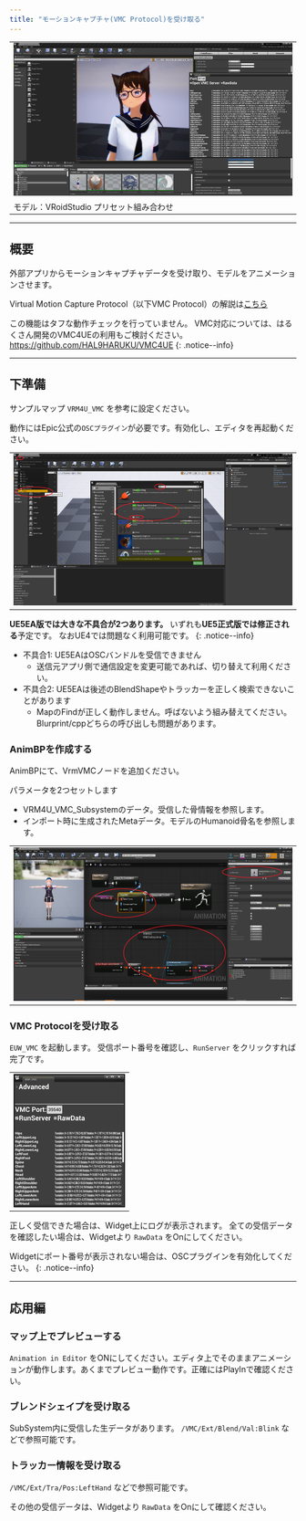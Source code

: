 ```yaml
---
title: "モーションキャプチャ(VMC Protocol)を受け取る"
---
```


||
|-|
|[![](./assets/images/small/08a_top.png)](../assets/images/08a_top.png)|
|モデル：VRoidStudio プリセット組み合わせ|

----

## 概要

外部アプリからモーションキャプチャデータを受け取り、モデルをアニメーションさせます。

Virtual Motion Capture Protocol（以下VMC Protocol）の解説は[こちら](https://protocol.vmc.info/)


この機能はタフな動作チェックを行っていません。
VMC対応については、はるくさん開発のVMC4UEの利用もご検討ください。
https://github.com/HAL9HARUKU/VMC4UE
{: .notice--info}

----

## 下準備

サンプルマップ `VRM4U_VMC` を参考に設定ください。

動作にはEpic公式の`OSCプラグイン`が必要です。有効化し、エディタを再起動ください。

||
|-|
|[![](./assets/images/small/08a_plugin.png)](../assets/images/small/08a_plugin.png)|


**UE5EA版では大きな不具合が2つあります。**
いずれも**UE5正式版では修正される**予定です。
なおUE4では問題なく利用可能です。
{: .notice--info}

 - 不具合1: UE5EAはOSCバンドルを受信できません
   - 送信元アプリ側で通信設定を変更可能であれば、切り替えて利用ください。
 - 不具合2: UE5EAは後述のBlendShapeやトラッカーを正しく検索できないことがあります
   - MapのFindが正しく動作しません。呼ばないよう組み替えてください。Blurprint/cppどちらの呼び出しも問題があります。

### AnimBPを作成する

AnimBPにて、VrmVMCノードを追加ください。

パラメータを2つセットします
 - VRM4U_VMC_Subsystemのデータ。受信した骨情報を参照します。
 - インポート時に生成されたMetaデータ。モデルのHumanoid骨名を参照します。

||
|-|
|[![](./assets/images/small/08a_node.png)](../assets/images/small/08a_node.png)|


### VMC Protocolを受け取る

`EUW_VMC` を起動します。
受信ポート番号を確認し、`RunServer` をクリックすれば完了です。

||
|-|
|[![](./assets/images/small/08a_panel.png)](../assets/images/small/08a_panel.png)|

正しく受信できた場合は、Widget上にログが表示されます。
全ての受信データを確認したい場合は、Widgetより `RawData` をOnにしてください。


Widgetにポート番号が表示されない場合は、OSCプラグインを有効化してください。
{: .notice--info}

----

## 応用編

### マップ上でプレビューする

`Animation in Editor` をONにしてください。エディタ上でそのままアニメーションが動作します。あくまでプレビュー動作です。正確にはPlayInで確認ください。

### ブレンドシェイプを受け取る

SubSystem内に受信した生データがあります。
`/VMC/Ext/Blend/Val:Blink` などで参照可能です。

### トラッカー情報を受け取る

`/VMC/Ext/Tra/Pos:LeftHand` などで参照可能です。

その他の受信データは、Widgetより `RawData` をOnにして確認ください。
